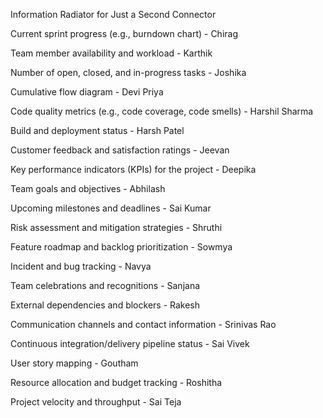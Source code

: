 Information Radiator for Just a Second Connector

Current sprint progress (e.g., burndown chart) - Chirag

Team member availability and workload - Karthik

Number of open, closed, and in-progress tasks - Joshika

Cumulative flow diagram - Devi Priya

Code quality metrics (e.g., code coverage, code smells) - Harshil Sharma

Build and deployment status - Harsh Patel

Customer feedback and satisfaction ratings - Jeevan

Key performance indicators (KPIs) for the project - Deepika

Team goals and objectives - Abhilash

Upcoming milestones and deadlines - Sai Kumar

Risk assessment and mitigation strategies - Shruthi

Feature roadmap and backlog prioritization - Sowmya

Incident and bug tracking - Navya

Team celebrations and recognitions - Sanjana

External dependencies and blockers - Rakesh

Communication channels and contact information - Srinivas Rao

Continuous integration/delivery pipeline status - Sai Vivek

User story mapping - Goutham

Resource allocation and budget tracking - Roshitha

Project velocity and throughput - Sai Teja

